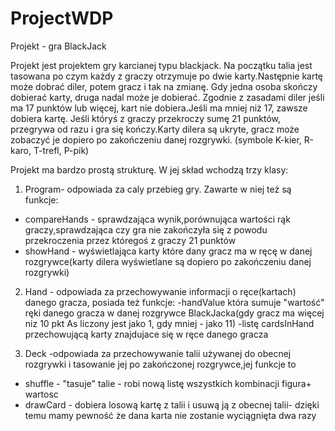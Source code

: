 # ProjectWDP

Projekt - gra BlackJack 

Projekt jest projektem gry karcianej typu blackjack.
Na początku talia jest tasowana po czym każdy z graczy otrzymuje po dwie karty.Następnie kartę może dobrać diler, potem gracz i tak na zmianę. Gdy jedna osoba skończy dobierać karty, druga nadal może je dobierać. Zgodnie z zasadami diler jeśli ma 17 punktów lub więcej, kart nie dobiera.Jeśli ma mniej niż 17, zawsze dobiera kartę. Jeśli któryś z graczy przekroczy sumę 21 punktów, przegrywa od razu i gra się kończy.Karty dilera są ukryte, gracz może zobaczyć je dopiero po zakończeniu danej rozgrywki.
(symbole K-kier, R-karo, T-trefl, P-pik)

Projekt ma bardzo prostą strukturę. W jej skład wchodzą trzy klasy:

1. Program- odpowiada za caly przebieg gry. Zawarte w niej też są funkcje:
 - compareHands - sprawdzająca wynik,porównująca wartości rąk graczy,sprawdzająca czy gra nie zakończyła się z powodu przekroczenia przez któregoś z graczy 21 punktów
 - showHand  - wyświetlająca karty które dany gracz ma w ręcę w danej rozgrywce(karty dilera wyświetlane są dopiero po zakończeniu danej rozgrywki)
 
2. Hand - odpowiada za przechowywanie informacji o ręce(kartach) danego gracza, posiada też funkcje:
-handValue która sumuje "wartość" ręki danego gracza w danej rozgrywce BlackJacka(gdy gracz ma więcej niz 10 pkt As liczony jest jako 1, gdy mniej - jako 11)
-listę cardsInHand przechowującą karty znajdujace się w ręce danego gracza

3. Deck -odpowiada za przechowywanie talii używanej do obecnej rozgrywki i tasowanie jej po zakończonej rozgrywce,jej funkcje to
- shuffle - "tasuje" talie - robi nową listę wszystkich kombinacji figura+ wartosc
- drawCard - dobiera losową kartę z talii i usuwą ją z obecnej talii- dzięki temu mamy pewność że dana karta nie zostanie wyciągnięta dwa razy
